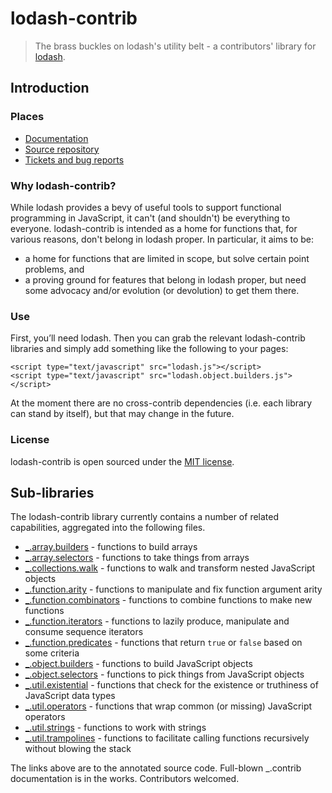 # lodash-contrib

> The brass buckles on lodash's utility belt - a contributors' library for [lodash](http://lodash.com/).

## Introduction

### Places

  * [Documentation](http://empeeric.github.io/lodash-contrib/)
  * [Source repository](https://github.com/empeeric/lodash-contrib)
  * [Tickets and bug reports](https://github.com/empeeric/lodash-contrib/issues?state=open)

### Why lodash-contrib?

While lodash provides a bevy of useful tools to support functional programming in JavaScript, it can't
(and shouldn't) be everything to everyone. lodash-contrib is intended as a home for functions that, for
various reasons, don't belong in lodash proper. In particular, it aims to be:

  * a home for functions that are limited in scope, but solve certain point problems, and
  * a proving ground for features that belong in lodash proper, but need some advocacy and/or evolution
(or devolution) to get them there.

### Use

First, you’ll need lodash. Then you can grab the relevant lodash-contrib libraries and simply add
something
like the following to your pages:

    <script type="text/javascript" src="lodash.js"></script>
    <script type="text/javascript" src="lodash.object.builders.js"></script>

At the moment there are no cross-contrib dependencies (i.e. each library can stand by itself), but that may
change in the future.

### License

lodash-contrib is open sourced under the [MIT license](https://github.com/Empeeric/lodash-contrib/blob/master/LICENSE).
## Sub-libraries

The lodash-contrib library currently contains a number of related capabilities, aggregated into the following files.

  - [_.array.builders](_.array.builders.js.html) - functions to build arrays
  - [_.array.selectors](_.array.selectors.js.html) - functions to take things from arrays
  - [_.collections.walk](_.collections.walk.js.html) - functions to walk and transform nested JavaScript objects
  - [_.function.arity](_.function.arity.js.html) - functions to manipulate and fix function argument arity
  - [_.function.combinators](_.function.combinators.js.html) - functions to combine functions to make new functions
  - [_.function.iterators](_.function.iterators.js.html) - functions to lazily produce, manipulate and consume sequence iterators
  - [_.function.predicates](_.function.predicates.js.html) - functions that return `true` or `false` based on some criteria
  - [_.object.builders](_.object.builders.js.html) - functions to build JavaScript objects
  - [_.object.selectors](_.object.selectors.js.html) - functions to pick things from JavaScript objects
  - [_.util.existential](_.util.existential.js.html) - functions that check for the existence or truthiness of JavaScript data types
  - [_.util.operators](_.util.operators.js.html) - functions that wrap common (or missing) JavaScript operators
  - [_.util.strings](_.util.strings.js.html) - functions to work with strings
  - [_.util.trampolines](_.util.trampolines.js.html) - functions to facilitate calling functions recursively without blowing the stack

The links above are to the annotated source code.  Full-blown _.contrib documentation is in the works.  Contributors welcomed.

